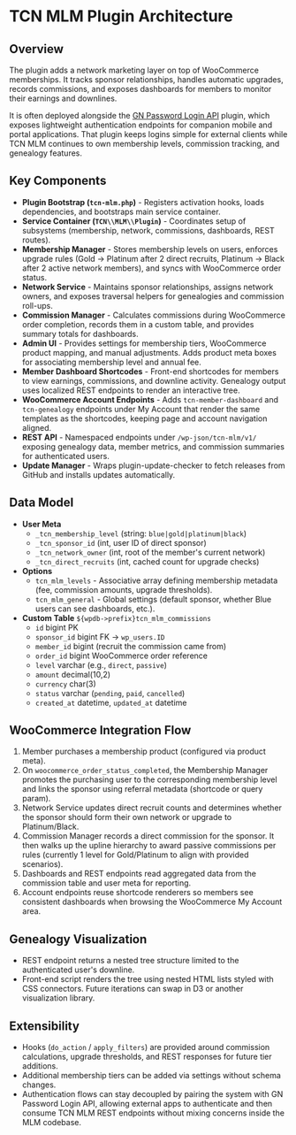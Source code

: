 ﻿# TCN MLM Plugin Architecture

## Overview
The plugin adds a network marketing layer on top of WooCommerce memberships. It tracks sponsor relationships, handles automatic upgrades, records commissions, and exposes dashboards for members to monitor their earnings and downlines.

It is often deployed alongside the [GN Password Login API](https://github.com/GeorgeWebDevCy/gn-password-login-api) plugin, which exposes lightweight authentication endpoints for companion mobile and portal applications. That plugin keeps logins simple for external clients while TCN MLM continues to own membership levels, commission tracking, and genealogy features.

## Key Components
- **Plugin Bootstrap (`tcn-mlm.php`)** - Registers activation hooks, loads dependencies, and bootstraps main service container.
- **Service Container (`TCN\\MLM\\Plugin`)** - Coordinates setup of subsystems (membership, network, commissions, dashboards, REST routes).
- **Membership Manager** - Stores membership levels on users, enforces upgrade rules (Gold -> Platinum after 2 direct recruits, Platinum -> Black after 2 active network members), and syncs with WooCommerce order status.
- **Network Service** - Maintains sponsor relationships, assigns network owners, and exposes traversal helpers for genealogies and commission roll-ups.
- **Commission Manager** - Calculates commissions during WooCommerce order completion, records them in a custom table, and provides summary totals for dashboards.
- **Admin UI** - Provides settings for membership tiers, WooCommerce product mapping, and manual adjustments. Adds product meta boxes for associating membership level and annual fee.
- **Member Dashboard Shortcodes** - Front-end shortcodes for members to view earnings, commissions, and downline activity. Genealogy output uses localized REST endpoints to render an interactive tree.
- **WooCommerce Account Endpoints** - Adds `tcn-member-dashboard` and `tcn-genealogy` endpoints under My Account that render the same templates as the shortcodes, keeping page and account navigation aligned.
- **REST API** - Namespaced endpoints under `/wp-json/tcn-mlm/v1/` exposing genealogy data, member metrics, and commission summaries for authenticated users.
- **Update Manager** - Wraps plugin-update-checker to fetch releases from GitHub and installs updates automatically.

## Data Model
- **User Meta**
  - `_tcn_membership_level` (string: `blue|gold|platinum|black`)
  - `_tcn_sponsor_id` (int, user ID of direct sponsor)
  - `_tcn_network_owner` (int, root of the member's current network)
  - `_tcn_direct_recruits` (int, cached count for upgrade checks)
- **Options**
  - `tcn_mlm_levels` - Associative array defining membership metadata (fee, commission amounts, upgrade thresholds).
  - `tcn_mlm_general` - Global settings (default sponsor, whether Blue users can see dashboards, etc.).
- **Custom Table** `${wpdb->prefix}tcn_mlm_commissions`
  - `id` bigint PK
  - `sponsor_id` bigint FK -> `wp_users.ID`
  - `member_id` bigint (recruit the commission came from)
  - `order_id` bigint WooCommerce order reference
  - `level` varchar (e.g., `direct`, `passive`)
  - `amount` decimal(10,2)
  - `currency` char(3)
  - `status` varchar (`pending`, `paid`, `cancelled`)
  - `created_at` datetime, `updated_at` datetime

## WooCommerce Integration Flow
1. Member purchases a membership product (configured via product meta).
2. On `woocommerce_order_status_completed`, the Membership Manager promotes the purchasing user to the corresponding membership level and links the sponsor using referral metadata (shortcode or query param).
3. Network Service updates direct recruit counts and determines whether the sponsor should form their own network or upgrade to Platinum/Black.
4. Commission Manager records a direct commission for the sponsor. It then walks up the upline hierarchy to award passive commissions per rules (currently 1 level for Gold/Platinum to align with provided scenarios).
5. Dashboards and REST endpoints read aggregated data from the commission table and user meta for reporting.
6. Account endpoints reuse shortcode renderers so members see consistent dashboards when browsing the WooCommerce My Account area.

## Genealogy Visualization
- REST endpoint returns a nested tree structure limited to the authenticated user's downline.
- Front-end script renders the tree using nested HTML lists styled with CSS connectors. Future iterations can swap in D3 or another visualization library.

## Extensibility
- Hooks (`do_action` / `apply_filters`) are provided around commission calculations, upgrade thresholds, and REST responses for future tier additions.
- Additional membership tiers can be added via settings without schema changes.
- Authentication flows can stay decoupled by pairing the system with GN Password Login API, allowing external apps to authenticate and then consume TCN MLM REST endpoints without mixing concerns inside the MLM codebase.
